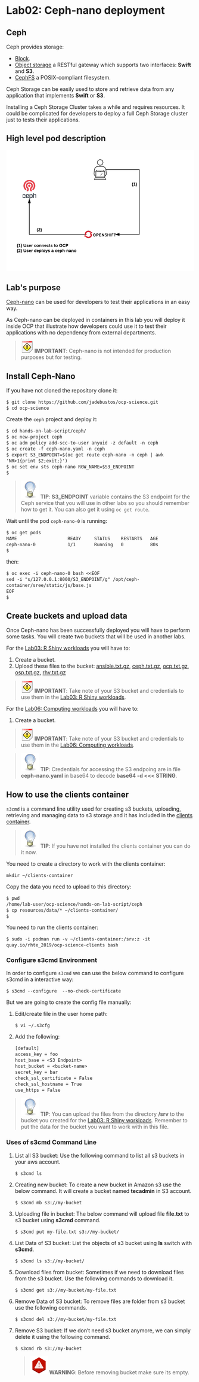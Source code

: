 # Lab02: Ceph-nano deployment

## Ceph

Ceph provides storage:

* [Block](https://docs.ceph.com/docs/master/rbd/).
* [Object storage](https://docs.ceph.com/docs/master/radosgw/) a RESTful gateway which supports two interfaces: **Swift** and **S3**.
* [CephFS](https://docs.ceph.com/docs/master/cephfs/) a POSIX-compliant filesystem.

Ceph Storage can be easily used to store and retrieve data from any application that implements **Swift** or **S3**.

Installing a Ceph Storage Cluster takes a while and requires resources. It could be complicated for developers to deploy a full Ceph Storage cluster just to tests their applications.

## High level pod description

![ceph-nano](imgs/ceph-nano.png)

## Lab's purpose

[Ceph-nano](https://github.com/ceph/cn) can be used for developers to test their applications in an easy way.

As Ceph-nano can be deployed in containers in this lab you will deploy it inside OCP that illustrate how developers could use it to test their applications with no dependency from external departments.

> ![IMPORTANT](../imgs/important-icon.png) **IMPORTANT**: Ceph-nano is not intended for production purposes but for testing.

## Install Ceph-Nano

If you have not cloned the repository clone it:

```
$ git clone https://github.com/jadebustos/ocp-science.git
$ cd ocp-science
```

Create the ``ceph`` project and deploy it:

```
$ cd hands-on-lab-script/ceph/
$ oc new-project ceph
$ oc adm policy add-scc-to-user anyuid -z default -n ceph
$ oc create -f ceph-nano.yaml -n ceph
$ export S3_ENDPOINT=$(oc get route ceph-nano -n ceph | awk 'NR>1{print $2;exit;}')
$ oc set env sts ceph-nano RGW_NAME=$S3_ENDPOINT
$
```

> ![TIP](../imgs/tip-icon.png) **TIP**: **S3_ENDPOINT** variable contains the S3 endpoint for the Ceph service that you will use in other labs so you should remember how to get it. You can also get it using ``oc get route``.

Wait until the pod ```ceph-nano-0``` is running:

```
$ oc get pods
NAME                   READY     STATUS    RESTARTS   AGE
ceph-nano-0            1/1       Running   0          80s
$
```

then:

```
$ oc exec -i ceph-nano-0 bash <<EOF
sed -i "s/127.0.0.1:8000/S3_ENDPOINT/g" /opt/ceph-container/sree/static/js/base.js
EOF
$
```

## Create buckets and upload data

Once Ceph-nano has been successfully deployed you will have to perform some tasks. You will create two buckets that will be used in another labs.

For the [Lab03: R Shiny workloads](https://github.com/jadebustos/ocp-science/blob/master/hands-on-lab-script/applications/r-shiny.md) you will have to:
 
1. Create a bucket.
2. Upload these files to the bucket: [ansible.txt.gz](data/ansible.txt.gz), [ceph.txt.gz](data/ceph.txt.gz), [ocp.txt.gz](data/ocp.txt.gz), [osp.txt.gz](data/osp.txt.gz), [rhv.txt.gz](data/rhv.txt.gz)

> ![IMPORTANT](../imgs/important-icon.png) **IMPORTANT**: Take note of your S3 bucket and credentials to use them in the [Lab03: R Shiny workloads](https://github.com/jadebustos/ocp-science/blob/master/hands-on-lab-script/applications/r-shiny.md).

For the [Lab06: Computing workloads](https://github.com/jadebustos/ocp-science/blob/master/hands-on-lab-script/applications/pi.md) you will have to:

1. Create a bucket.

> ![IMPORTANT](../imgs/important-icon.png) **IMPORTANT**: Take note of your S3 bucket and credentials to use them in the [Lab06: Computing workloads](https://github.com/jadebustos/ocp-science/blob/master/hands-on-lab-script/applications/pi.md).

> ![TIP](../imgs/tip-icon.png) **TIP**: Credentials for accessing the S3 endpoing are in file **ceph-nano.yaml** in base64 to decode __base64 -d <<< STRING__.

## How to use the clients container

`s3cmd` is a command line utility used for creating s3 buckets, uploading, retrieving and managing data to s3 storage and it has included in the [clients container](https://github.com/jadebustos/ocp-science/tree/master/hands-on-lab-script/intro).

> ![TIP](../imgs/tip-icon.png) **TIP**: If you have not installed the clients container you can do it now.

You need to create a directory to work with the clients container:

```
mkdir ~/clients-container
```

Copy the data you need to upload to this directory:

```
$ pwd
/home/lab-user/ocp-science/hands-on-lab-script/ceph
$ cp resources/data/* ~/clients-container/
$ 
```

You need to run the clients container:

```
$ sudo -i podman run -v ~/clients-container:/srv:z -it quay.io/rhte_2019/ocp-science-clients bash
```

### Configure s3cmd Environment

In order to configure `s3cmd` we can use the below command to configure s3cmd in a interactive way:

```
$ s3cmd --configure  --no-check-certificate
```

But we are going to create the config file manually:

1. Edit/create file in the user home path:

    ```
    $ vi ~/.s3cfg
    ```

2. Add the following:

    ```
    [default]
    access_key = foo
    host_base = <S3 Endpoint>
    host_bucket = <bucket-name>
    secret_key = bar
    check_ssl_certificate = False
    check_ssl_hostname = True
    use_https = False
    ```

> ![TIP](../imgs/tip-icon.png) **TIP**: You can upload the files from the directory **/srv** to the bucket you created for the [Lab03: R Shiny workloads](https://github.com/jadebustos/ocp-science/blob/master/hands-on-lab-script/applications/r-shiny.md). Remember to put the data for the bucket you want to work with in this file.

### Uses of s3cmd Command Line

1. List all S3 bucket: Use the following command to list all s3 buckets in your aws account.

    ```
    $ s3cmd ls
    ```

2. Creating new bucket: To create a new bucket in Amazon s3 use the below command. It will create a bucket named **tecadmin** in S3 account.
    ```
    $ s3cmd mb s3://my-bucket
    ```

3. Uploading file in bucket: The below command will upload file **file.txt** to s3 bucket using **s3cmd** command.

    ```
    $ s3cmd put my-file.txt s3://my-bucket/
    ```

4. List Data of S3 bucket: List the objects of s3 bucket using **ls** switch with **s3cmd**.

    ```
    $ s3cmd ls s3://my-bucket/
    ```

5. Download files from bucket: Sometimes if we need to download files from the s3 bucket. Use the following commands to download it.

    ```
    $ s3cmd get s3://my-bucket/my-file.txt
    ```

6. Remove Data of S3 bucket: To remove files are folder from s3 bucket use the following commands.

    ```
    $ s3cmd del s3://my-bucket/my-file.txt
    ```

7. Remove S3 bucket: If we don’t need s3 bucket anymore, we can simply delete it using the following command.

    ```
    $ s3cmd rb s3://my-bucket
    ```

    > ![WARNING](../imgs/warning-icon.png) **WARNING**: Before removing bucket make sure its empty.
